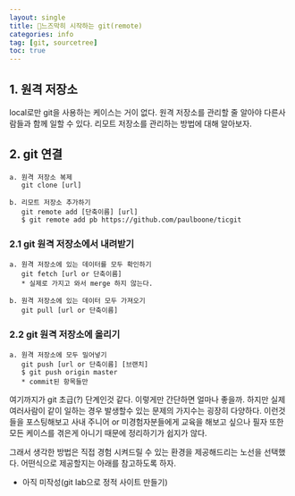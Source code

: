 ```yaml
---
layout: single
title: 🧐느즈막히 시작하는 git(remote)
categories: info
tag: [git, sourcetree]
toc: true
---
```


## 1. 원격 저장소

local로만 git을 사용하는 케이스는 거이 없다. 원격 저장소를 관리할 줄 알아야 다른사람들과 함께 일할 수 있다.
리모트 저장소를 관리하는 방법에 대해 알아보자.

## 2. git  연결
````
a. 원격 저장소 복제
   git clone [url]

b. 리모트 저장소 추가하기
   git remote add [단축이름] [url]
   $ git remote add pb https://github.com/paulboone/ticgit
````


### 2.1 git 원격 저장소에서 내려받기
````
a. 원격 저장소에 있는 데이터를 모두 확인하기
   git fetch [url or 단축이름]
   * 실제로 가지고 와서 merge 하지 않는다.
   
b. 원격 저장소에 있는 데이터 모두 가져오기
   git pull [url or 단축이름]
````

### 2.2 git 원격 저장소에 올리기
````
a. 원격 저장소에 모두 밀어넣기
   git push [url or 단축이름] [브랜치]
   $ git push origin master
   * commit된 항목들만
````

여기까지가 git 초급(?) 단계인것 같다. 이렇게만 간단하면 얼마나 좋을까.
하지만 실제 여러사람이 같이 일하는 경우 발생할수 있는 문제의 가지수는 굉장히 다양하다.
이런것들을 포스팅해보고 사내 주니어 or 미경험자분들에게 교육을 해보고 싶으나
필자 또한 모든 케이스를 겪은게 아니기 때문에 정리하기가 쉽지가 않다.

그래서 생각한 방법은 직접 경험 시켜드릴 수 있는 환경을 제공해드리는 노선을 선택했다. 어떤식으로
제공할지는 아래를 참고하도록 하자.

* 아직 미작성(git lab으로 정적 사이트 만들기)